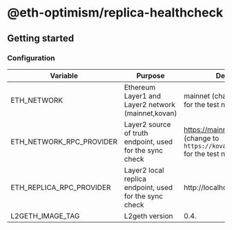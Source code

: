 # @eth-optimism/replica-healthcheck

## Getting started

### Configuration

| Variable                 | Purpose                                                  | Default                                                                                  |
| ------------------------ | -------------------------------------------------------- | ---------------------------------------------------------------------------------------- |
| ETH_NETWORK              | Ethereum Layer1 and Layer2 network (mainnet,kovan)       | mainnet (change to `kovan` for the test network)                                         |
| ETH_NETWORK_RPC_PROVIDER | Layer2 source of truth endpoint, used for the sync check | https://mainnet.optimism.io (change to `https://kovan.optimism.io` for the test network) |
| ETH_REPLICA_RPC_PROVIDER | Layer2 local replica endpoint, used for the sync check   | http://localhost:9991                                                                    |
| L2GETH_IMAGE_TAG         | L2geth version                                           | 0.4.                                                                                     |
